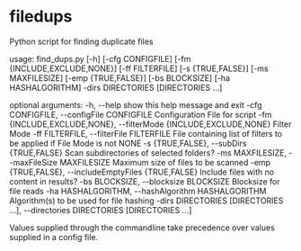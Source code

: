 # filedups
Python script for finding duplicate files

usage: find_dups.py [-h] [-cfg CONFIGFILE] [-fm {INCLUDE,EXCLUDE,NONE}]
                    [-ff FILTERFILE] [-s {TRUE,FALSE}] [-ms MAXFILESIZE]
                    [-emp {TRUE,FALSE}] [-bs BLOCKSIZE] [-ha HASHALGORITHM]
                    -dirs DIRECTORIES [DIRECTORIES ...]
                    
optional arguments:
  -h, --help            show this help message and exit
  -cfg CONFIGFILE, --configFile CONFIGFILE
                        Configuration File for script
  -fm {INCLUDE,EXCLUDE,NONE}, --filterMode {INCLUDE,EXCLUDE,NONE}
                        Filter Mode
  -ff FILTERFILE, --filterFile FILTERFILE
                        File containing list of filters to be applied if File
                        Mode is not NONE
  -s {TRUE,FALSE}, --subDirs {TRUE,FALSE}
                        Scan subdirectories of selected folders?
  -ms MAXFILESIZE, --maxFileSize MAXFILESIZE
                        Maximum size of files to be scanned
  -emp {TRUE,FALSE}, --includeEmptyFiles {TRUE,FALSE}
                        Include files with no content in results?
  -bs BLOCKSIZE, --blocksize BLOCKSIZE
                        Blocksize for file reads
  -ha HASHALGORITHM, --hashAlgorithm HASHALGORITHM
                        Algorithm(s) to be used for file hashing
  -dirs DIRECTORIES [DIRECTORIES ...], --directories DIRECTORIES [DIRECTORIES ...]
  
  Values supplied through the commandline take precedence over values supplied in a config file.
